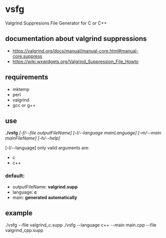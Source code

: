# vsfg
Valgrind Suppresions File Generator for C or C++

## documentation about valgrind suppressions

* https://valgrind.org/docs/manual/manual-core.html#manual-core.suppress
* https://wiki.wxwidgets.org/Valgrind_Suppression_File_Howto

## requirements

* mktemp
* perl
* valgrind
* gcc or g++

## use

**./vsfg** *[-f/--file outputFileName]* *[-l/--language mainLanguage]* *[-m/--main mainFileName]* *[-h/--help]*

[-l/--language] only valid arguments are:

* c
* c++

### default:

* outputFileName: **valgrind.supp**
* language: **c**
* main: **generated automatically**

## example

./vsfg --file valgrind_c.supp
./vsfg --language c++ --main main.cpp --file valgrind_cpp.supp
